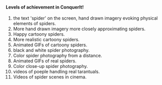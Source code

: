 #### Levels of achievement in ConquerIt!

1.  the text 'spider' on the screen, hand drawn imagery evoking physical elements of spiders.
2.  More hand drawn imagery more closely approximating spiders.
3.  Happy cartoony spiders.
4.  More realistic cartoony spiders.
5.  Animated GIFs of cartoony spiders.
6.  black and white spider photography.
7.  Color spider photography from a distance.
8.  Animated GIFs of real spiders.
9.  Color close-up spider photography.
11. videos of poeple handling real tarantuals.
10. Videos of spider scenes in cinema.
